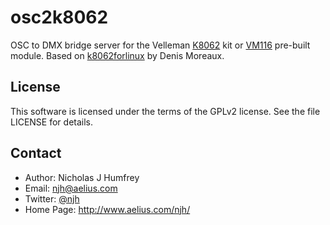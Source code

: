 # osc2k8062
OSC to DMX bridge server for the Velleman [K8062] kit or [VM116] pre-built module.
Based on [k8062forlinux] by Denis Moreaux.


License
-------

This software is licensed under the terms of the GPLv2 license.
See the file LICENSE for details.


Contact
-------

* Author:    Nicholas J Humfrey
* Email:     njh@aelius.com
* Twitter:   [@njh]
* Home Page: http://www.aelius.com/njh/


[k8062forlinux]:    http://k8062forlinux.sourceforge.net/
[K8062]:            http://www.velleman.eu/products/view/?country=gb&lang=en&id=353412
[VM116]:            http://www.velleman.eu/products/view/?country=gb&lang=en&id=354968
[@njh]:             http://twitter.com/njh

